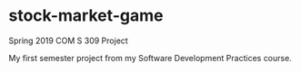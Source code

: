 # stock-market-game
Spring 2019 COM S 309 Project

My first semester project from my Software Development Practices course. 
